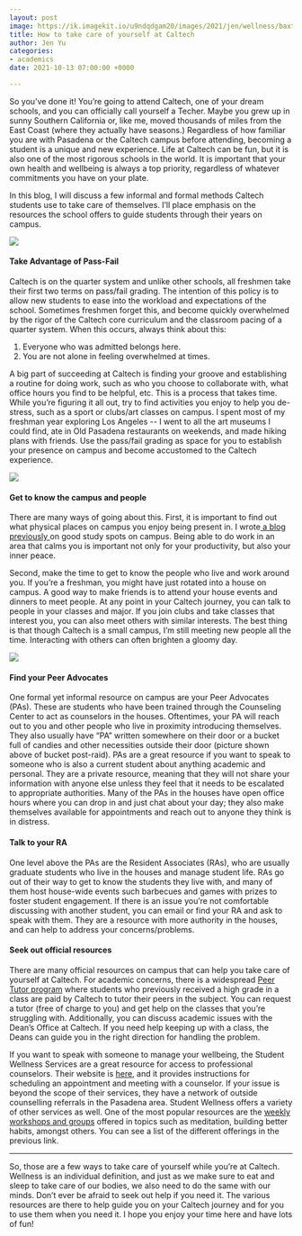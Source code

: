 ```yaml
---
layout: post
image: https://ik.imagekit.io/u9ndqdgam20/images/2021/jen/wellness/baxterpond.jpeg
title: How to take care of yourself at Caltech
author: Jen Yu
categories:
- academics
date: 2021-10-13 07:00:00 +0000

---
```

So you’ve done it! You’re going to attend Caltech, one of your dream schools, and you can officially call yourself a Techer. Maybe you grew up in sunny Southern California or, like me, moved thousands of miles from the East Coast (where they actually have seasons.) Regardless of how familiar you are with Pasadena or the Caltech campus before attending, becoming a student is a unique and new experience. Life at Caltech can be fun, but it is also one of the most rigorous schools in the world. It is important that your own health and wellbeing is always a top priority, regardless of whatever commitments you have on your plate.

In this blog, I will discuss a few informal and formal methods Caltech students use to take care of themselves. I’ll place emphasis on the resources the school offers to guide students through their years on campus.

![](https://ik.imagekit.io/u9ndqdgam20/images/2021/jen/wellness/convictlake.png)

#### **Take Advantage of Pass-Fail**

Caltech is on the quarter system and unlike other schools, all freshmen take their first two terms on pass/fail grading. The intention of this policy is to allow new students to ease into the workload and expectations of the school. Sometimes freshmen forget this, and become quickly overwhelmed by the rigor of the Caltech core curriculum and the classroom pacing of a quarter system. When this occurs, always think about this:

1. Everyone who was admitted belongs here.
2. You are not alone in feeling overwhelmed at times.

A big part of succeeding at Caltech is finding your groove and establishing a routine for doing work, such as who you choose to collaborate with, what office hours you find to be helpful, etc. This is a process that takes time. While you’re figuring it all out, try to find activities you enjoy to help you de-stress, such as a sport or clubs/art classes on campus. I spent most of my freshman year exploring Los Angeles -- I went to all the art museums I could find, ate in Old Pasadena restaurants on weekends, and made hiking plans with friends. Use the pass/fail grading as space for you to establish your presence on campus and become accustomed to the Caltech experience.

![](https://ik.imagekit.io/u9ndqdgam20/images/2021/jen/wellness/fleming.png)

#### **Get to know the campus and people**

There are many ways of going about this. First, it is important to find out what physical places on campus you enjoy being present in. I wrote[ a blog previously ](https://caltechadmissions.blog/my-favorite-study-spots/)on good study spots on campus. Being able to do work in an area that calms you is important not only for your productivity, but also your inner peace.

Second, make the time to get to know the people who live and work around you. If you’re a freshman, you might have just rotated into a house on campus. A good way to make friends is to attend your house events and dinners to meet people. At any point in your Caltech journey, you can talk to people in your classes and major. If you join clubs and take classes that interest you, you can also meet others with similar interests. The best thing is that though Caltech is a small campus, I’m still meeting new people all the time. Interacting with others can often brighten a gloomy day.

![](https://ik.imagekit.io/u9ndqdgam20/images/2021/jen/wellness/pa%20bucket.jpeg)

#### **Find your Peer Advocates**

One formal yet informal resource on campus are your Peer Advocates (PAs). These are students who have been trained through the Counseling Center to act as counselors in the houses. Oftentimes, your PA will reach out to you and other people who live in proximity introducing themselves. They also usually have “PA” written somewhere on their door or a bucket full of candies and other necessities outside their door (picture shown above of bucket post-raid). PAs are a great resource if you want to speak to someone who is also a current student about anything academic and personal. They are a private resource, meaning that they will not share your information with anyone else unless they feel that it needs to be escalated to appropriate authorities. Many of the PAs in the houses have open office hours where you can drop in and just chat about your day; they also make themselves available for appointments and reach out to anyone they think is in distress.

#### **Talk to your RA**

One level above the PAs are the Resident Associates (RAs), who are usually graduate students who live in the houses and manage student life. RAs go out of their way to get to know the students they live with, and many of them host house-wide events such barbecues and games with prizes to foster student engagement. If there is an issue you’re not comfortable discussing with another student, you can email or find your RA and ask to speak with them. They are a resource with more authority in the houses, and can help to address your concerns/problems.

#### **Seek out official resources**

There are many official resources on campus that can help you take care of yourself at Caltech. For academic concerns, there is a widespread [Peer Tutor program](https://deans.caltech.edu/AcademicSupport/peer-tutor-information) where students who previously received a high grade in a class are paid by Caltech to tutor their peers in the subject. You can request a tutor (free of charge to you) and get help on the classes that you’re struggling with. Additionally, you can discuss academic issues with the Dean’s Office at Caltech. If you need help keeping up with a class, the Deans can guide you in the right direction for handling the problem.

If you want to speak with someone to manage your wellbeing, the Student Wellness Services are a great resource for access to professional counselors. Their website is [here](https://wellness.caltech.edu/counseling), and it provides instructions for scheduling an appointment and meeting with a counselor. If your issue is beyond the scope of their services, they have a network of outside counselling referrals in the Pasadena area. Student Wellness offers a variety of other services as well. One of the most popular resources are the [weekly workshops and groups](https://wellness.caltech.edu/resources/workshops-and-groups) offered in topics such as meditation, building better habits, amongst others. You can see a list of the different offerings in the previous link.

***

So, those are a few ways to take care of yourself while you’re at Caltech. Wellness is an individual definition, and just as we make sure to eat and sleep to take care of our bodies, we also need to do the same with our minds. Don’t ever be afraid to seek out help if you need it. The various resources are there to help guide you on your Caltech journey and for you to use them when you need it. I hope you enjoy your time here and have lots of fun!